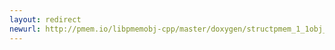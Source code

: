 ```yaml
---
layout: redirect
newurl: http://pmem.io/libpmemobj-cpp/master/doxygen/structpmem_1_1obj_1_1standard__alloc__policy_3_01void_01_4_1_1rebind-members.html
---
```

